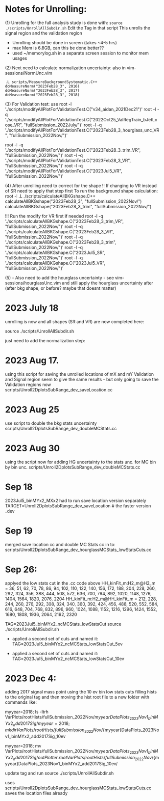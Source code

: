 # Notes for Unrolling:

(1) Unrolling for the full analysis study is done with:
`source ./scripts/UnrollAllSubdir.sh`
Edit the Tag in that script
This unrolls the signal region and the validation region

- Unrolling should be done in screen (takes ~4-5 hrs)
- max Mem is 6.8GB, can this be done better??
- used ~/memorylog.sh in a separate screen session to monitor mem usages

(2) Next need to calculate normalization uncertainty:
also in vim-sessions/NormUnc.vim
```
.L scripts/MeasureBackgroundSystematic.C++
doMeasureNorm("2023Feb28_3", 2016)
doMeasureNorm("2023Feb28_3", 2017)
doMeasureNorm("2023Feb28_3", 2018)
```

(3) For Validation test: use
root -l './scripts/modifyAllPlotForValidationTest.C("v34_aidan_2021Dec21")'
root -l -q './scripts/modifyAllPlotForValidationTest.C("2022Oct25_ValRegTrain_bJetLoose_VR", "fullSubmission_2022July/")'
root -l -q './scripts/modifyAllPlotForValidationTest.C("2023Feb28_3_hourglass_unc_VR", "fullSubmission_2022Nov/")'

root -l -q './scripts/modifyAllPlotForValidationTest.C("2023Feb28_3_trim_VR", "fullSubmission_2022Nov/")'
root -l -q './scripts/modifyAllPlotForValidationTest.C("2023Feb28_3_VR", "fullSubmission_2022Nov/")'
root -l -q './scripts/modifyAllPlotForValidationTest.C("2023Jul5_VR", "fullSubmission_2022Nov/")'



(4) After unrolling need to correct for the shape
!! If changing to VR instead of SR need to apply that step first
To run the background shape calculation:
root -l
.L ./scripts/calculateAllBKGshape.C++
calculateAllBKGshape("2023Feb28_3", "fullSubmission_2022Nov/")
calculateAllBKGshape("2023Feb28_3_trim", "fullSubmission_2022Nov/")

!!! Run the modify for VR first if needed
root -l -q './scripts/calculateAllBKGshape.C("2023Feb28_3_trim_VR", "fullSubmission_2022Nov/")'
root -l -q './scripts/calculateAllBKGshape.C("2023Feb28_3_VR", "fullSubmission_2022Nov/")'
root -l -q './scripts/calculateAllBKGshape.C("2023Feb28_3_trim", "fullSubmission_2022Nov/")'
root -l -q './scripts/calculateAllBKGshape.C("2023Jul5_SR", "fullSubmission_2022Nov/")'
root -l -q './scripts/calculateAllBKGshape.C("2023Jul5_VR", "fullSubmission_2022Nov/")'



(5) - Also need to add the hourglass uncertainty - see vim-sessions/hourglassUnc.vim
and still apply the hourglass uncertainty after (after bkg shape, or before? maybe that doesnt matter)





# 2023 July 18

unrolling is now and all shapes (SR and VR) are now completed here:

source ./scripts/UnrollAllSubdir.sh

just need to add the normalization step:


# 2023 Aug 17.

using this script for saving the unrolled locations of mX and mY
Validation and Signal region seem to give the same results - but only going to save the Validation regions now
scripts/Unroll2DplotsSubRange_dev_saveLocation.cc

# 2023 Aug 25

use script to double the bkg stats uncertainty
scripts/Unroll2DplotsSubRange_dev_doubleMCStats.cc

# 2023 Aug 30

using the script now for adding HG uncertainty to the stats unc. for MC bin by bin unc.
scripts/Unroll2DplotsSubRange_dev_doubleMCStats.cc

# Sep 18
2023Jul5_binMYx2_MXx2
had to run save location version separately
TARGET=Unroll2DplotsSubRange_dev_saveLocation # the faster version _dev

# Sep 19
merged save location cc and double MC Stats cc in to:
scripts/Unroll2DplotsSubRange_dev_hourglassMCStats_lowStatsCuts.cc

# Sep 26:

applyed the low stats cut in the .cc code above
HH_kinFit_m:H2_m@H2_m     = 36, 51, 62, 70, 78, 86, 94, 102, 110, 122, 140, 156, 172, 188, 204, 228, 260, 292, 324, 356, 388, 444, 508, 572, 636, 700, 764, 892, 1020, 1148, 1276, 1404, 1564, 1820, 2076, 2204
HH_kinFit_m:H2_m@HH_kinFit_m     = 212, 228, 244, 260, 276, 292, 308, 324, 340, 360, 392, 424, 456, 488, 520, 552, 584, 616, 648, 704, 768, 832, 896, 960, 1024, 1088, 1152, 1216, 1296, 1424, 1552, 1680, 1808, 1936, 2064, 2192, 2320

TAG=2023Jul5_binMYx2_ncMCStats_lowStatsCut
source ./scripts/UnrollAllSubdir.sh

- applied a second set of cuts and named it:
TAG=2023Jul5_binMYx2_ncMCStats_lowStatsCut_5ev

- applied a second set of cuts and named it:
TAG=2023Jul5_binMYx2_ncMCStats_lowStatsCut_10ev


# 2023 Dec 4:

adding 2017 signal mass point
using the 10 ev bin low stats cuts
filling hists to the original tag and then moving the hist root file to a new folder with commands like:

myyear=2018; ls -ltrh VarPlots/rootHists/fullSubmission_2022Nov/${myyear}DataPlots_2023Nov1_binMYx2_add2017Sig/
myyear=2018; mkdir VarPlots/rootHists/fullSubmission_2022Nov/${myyear}DataPlots_2023Nov1_binMYx2_add2017Sig_10ev

myyear=2018; mv VarPlots/rootHists/fullSubmission_2022Nov/${myyear}DataPlots_2023Nov1_binMYx2_add2017Sig/outPlotter.root VarPlots/rootHists/fullSubmission_2022Nov/${myyear}DataPlots_2023Nov1_binMYx2_add2017Sig_10ev/


update tag and run
source ./scripts/UnrollAllSubdir.sh

uses
scripts/Unroll2DplotsSubRange_dev_hourglassMCStats_lowStatsCuts.cc
saves the location files already


